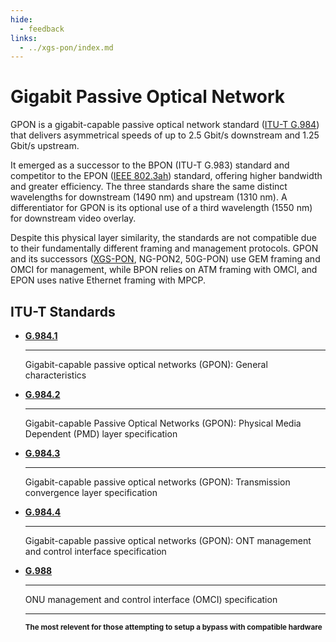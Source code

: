 ```yaml
---
hide:
  - feedback
links:
  - ../xgs-pon/index.md
---
```


# Gigabit Passive Optical Network

GPON is a gigabit-capable passive optical network standard ([ITU-T G.984]) that delivers asymmetrical speeds of up to
2.5 Gbit/s downstream and 1.25 Gbit/s upstream.

It emerged as a successor to the BPON (ITU-T G.983) standard and competitor to the EPON ([IEEE 802.3ah]) standard,
offering higher bandwidth and greater efficiency. The three standards share the same distinct wavelengths for
downstream (1490 nm) and upstream (1310 nm). A differentiator for GPON is its optional use of a third wavelength
(1550 nm) for downstream video overlay.

Despite this physical layer similarity, the standards are not compatible due to their fundamentally different framing
and management protocols. GPON and its successors ([XGS-PON], NG-PON2, 50G-PON) use GEM framing and OMCI for management,
while BPON relies on ATM framing with OMCI, and EPON uses native Ethernet framing with MPCP.

  [ITU-T G.984]: #itu-t-standards
  [XGS-PON]: ../xgs-pon/index.md
  [IEEE 802.3ah]: https://en.wikipedia.org/wiki/IEEE_802.3

## ITU-T Standards

<div class="grid cards" markdown>

-   __[G.984.1]__

    ---

    Gigabit-capable passive optical networks (GPON): General characteristics

-   __[G.984.2]__

    ---

    Gigabit-capable Passive Optical Networks (GPON): Physical Media Dependent (PMD) layer specification

-   __[G.984.3]__

    ---

    Gigabit-capable passive optical networks (GPON): Transmission convergence layer specification

-   __[G.984.4]__

    ---

    Gigabit-capable passive optical networks (GPON): ONT management and control interface specification

-   __[G.988]__

    ---

    ONU management and control interface (OMCI) specification

    ---

    <small>__The most relevent for those attempting to setup a bypass with compatible hardware__</small>

</div>

  [G.984.1]: https://www.itu.int/rec/T-REC-G.984.1/en
  [G.984.2]: https://www.itu.int/rec/T-REC-G.984.2/en
  [G.984.3]: https://www.itu.int/rec/T-REC-G.984.3/en
  [G.984.4]: https://www.itu.int/rec/T-REC-G.984.4/en
  [G.988]: http://www.itu.int/rec/T-REC-G.988/en
